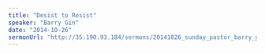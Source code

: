 ```yaml
---
title: "Desist to Resist"
speaker: "Barry Gin"
date: "2014-10-26"
sermonUrl: "http://35.190.93.184/sermons/20141026_sunday_pastor_barry_gin_desist_to_resist.mp3"
---
```

